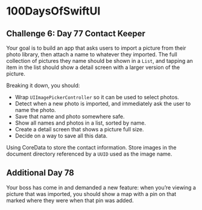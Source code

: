 # 100DaysOfSwiftUI

## Challenge 6: Day 77 Contact Keeper
Your goal is to build an app that asks users to import a picture from their photo library, then attach a name to whatever they imported. The full collection of pictures they name should be shown in a `List`, and tapping an item in the list should show a detail screen with a larger version of the picture.

Breaking it down, you should:

- Wrap `UIImagePickerController` so it can be used to select photos.
- Detect when a new photo is imported, and immediately ask the user to name the photo.
- Save that name and photo somewhere safe.
- Show all names and photos in a list, sorted by name.
- Create a detail screen that shows a picture full size.
- Decide on a way to save all this data.

Using CoreData to store the contact information. Store images in the document directory referenced by a `UUID` used as the image name.

## Additional Day 78
Your boss has come in and demanded a new feature: when you’re viewing a picture that was imported, you should show a map with a pin on that marked where they were when that pin was added.

